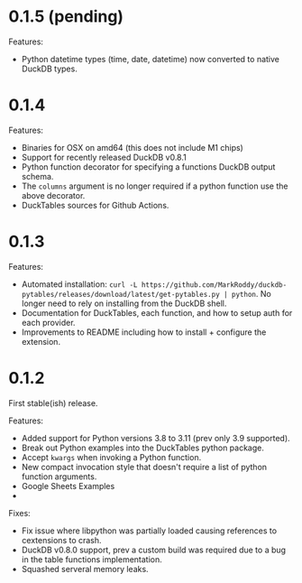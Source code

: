 
# 0.1.5 (pending)

Features:
* Python datetime types (time, date, datetime) now converted to native DuckDB types.

# 0.1.4

Features:
* Binaries for OSX on amd64 (this does not include M1 chips)
* Support for recently released DuckDB v0.8.1
* Python function decorator for specifying a functions DuckDB output schema.
* The `columns` argument is no longer required if a python function use the above decorator.
* DuckTables sources for Github Actions.

# 0.1.3

Features:
* Automated installation: `curl -L https://github.com/MarkRoddy/duckdb-pytables/releases/download/latest/get-pytables.py | python`. No longer need to rely on installing from the DuckDB shell.
* Documentation for DuckTables, each function, and how to setup auth for each provider.
* Improvements to README including how to install + configure the extension.

# 0.1.2
First stable(ish) release.

Features:
* Added support for Python versions 3.8 to 3.11 (prev only 3.9 supported).
* Break out Python examples into the DuckTables python package.
* Accept `kwargs` when invoking a Python function.
* New compact invocation style that doesn't require a list of python function arguments.
* Google Sheets Examples
* 

Fixes:
* Fix issue where libpython was partially loaded causing references to cextensions to crash.
* DuckDB v0.8.0 support, prev a custom build was required due to a bug in the table functions implementation.
* Squashed serveral memory leaks.
